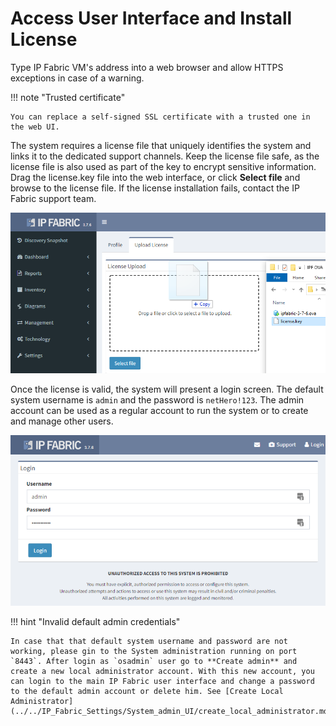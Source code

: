 # Access User Interface and Install License

Type IP Fabric VM's address into a web browser and allow HTTPS exceptions in case of a warning.

!!! note "Trusted certificate"

    You can replace a self-signed SSL certificate with a trusted one in the web UI.

The system requires a license file that uniquely identifies the system and links it to the dedicated support channels. Keep the license file safe, as the license file is also used as part of the key to encrypt sensitive information. Drag the license.key file into the web interface, or click **Select file** and browse to the license file. If the license installation fails, contact the IP Fabric support team.

![IPF License](ui_license.png)

Once the license is valid, the system will present a login screen. The default system username is `admin` and the password is `netHero!123`. The admin account can be used as a regular account to run the system or to create and manage other users.

![IPF admin](ui_admin.png)

!!! hint "Invalid default admin credentials"

    In case that that default system username and password are not working, please gin to the System administration running on port `8443`. After login as `osadmin` user go to **Create admin** and create a new local administrator account. With this new account, you can login to the main IP Fabric user interface and change a password to the default admin account or delete him. See [Create Local Administrator](../../IP_Fabric_Settings/System_admin_UI/create_local_administrator.md).
